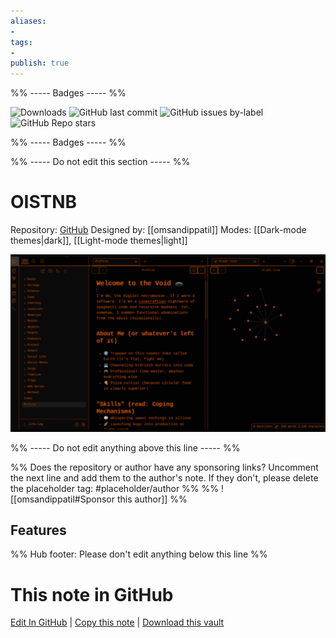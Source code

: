 ```yaml
---
aliases:
- 
tags: 
- 
publish: true
---
```


%% ----- Badges ----- %%

![Downloads](https://img.shields.io/badge/downloads-3152-573E7A?style=for-the-badge&logo=)
![GitHub last commit](https://img.shields.io/github/last-commit/omsandippatil/OISTNB?color=573E7A&label=last%20update&logo=github&style=for-the-badge)
![GitHub issues by-label](https://img.shields.io/github/issues/omsandippatil/OISTNB/help%20wanted?color=573E7A&logo=github&style=for-the-badge) 
![GitHub Repo stars](https://img.shields.io/github/stars/omsandippatil/OISTNB?color=573E7A&logo=github&style=for-the-badge)

%% ----- Badges ----- %%

%% ----- Do not edit this section ----- %%

# OISTNB

Repository: [GitHub](https://github.com/omsandippatil/OISTNB)
Designed by: [[omsandippatil]]
Modes: [[Dark-mode themes|dark]], [[Light-mode themes|light]]



![screenshot](https://github.com/omsandippatil/OISTNB/raw/HEAD/OISTNB.png)

%% ----- Do not edit anything above this line ----- %% 

%% Does the repository or author have any sponsoring links? Uncomment the next line and add them to the author's note. If they don't, please delete the placeholder tag: #placeholder/author %%
%% ![[omsandippatil#Sponsor this author]] %%


## Features



%% Hub footer: Please don't edit anything below this line %%

# This note in GitHub

<span class="git-footer">[Edit In GitHub](https://github.dev/obsidian-community/obsidian-hub/blob/main/02%20-%20Community%20Expansions/02.05%20All%20Community%20Expansions/Themes/OISTNB.md "git-hub-edit-note") | [Copy this note](https://raw.githubusercontent.com/obsidian-community/obsidian-hub/main/02%20-%20Community%20Expansions/02.05%20All%20Community%20Expansions/Themes/OISTNB.md "git-hub-copy-note") | [Download this vault](https://github.com/obsidian-community/obsidian-hub/archive/refs/heads/main.zip "git-hub-download-vault") </span>
